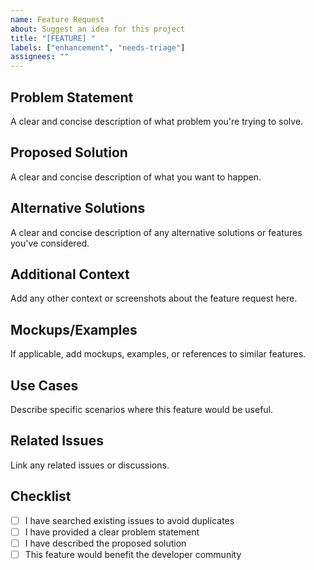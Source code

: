 ```yaml
---
name: Feature Request
about: Suggest an idea for this project
title: "[FEATURE] "
labels: ["enhancement", "needs-triage"]
assignees: ""
---
```


## Problem Statement

A clear and concise description of what problem you're trying to solve.

## Proposed Solution

A clear and concise description of what you want to happen.

## Alternative Solutions

A clear and concise description of any alternative solutions or features you've considered.

## Additional Context

Add any other context or screenshots about the feature request here.

## Mockups/Examples

If applicable, add mockups, examples, or references to similar features.

## Use Cases

Describe specific scenarios where this feature would be useful.

## Related Issues

Link any related issues or discussions.

## Checklist

- [ ] I have searched existing issues to avoid duplicates
- [ ] I have provided a clear problem statement
- [ ] I have described the proposed solution
- [ ] This feature would benefit the developer community

